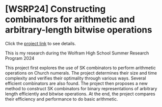 # [WSRP24] Constructing combinators for arithmetic and arbitrary-length bitwise operations

Click the [project link](https://community.wolfram.com/groups/-/m/t/3216997) to see details.

This is my research during the Wolfram High School Summer Research Program 2024

 This project first explores the use of SK combinators to perform arithmetic operations on Church numerals. The project determines their size and time complexity and verifies their optimality through various ways. Several efficient combinators are also found. The project then proposes a new method to construct SK combinators for binary representations of arbitrary length efficiently and bitwise operations. At the end, the project compares their efficiency and performance to do basic arithmetic.
